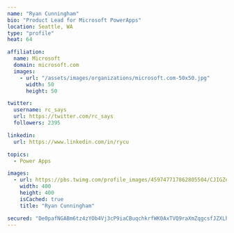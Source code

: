 ```yaml
---
name: "Ryan Cunningham"
bio: "Product Lead for Microsoft PowerApps"
location: Seattle, WA
type: "profile"
heat: 64

affiliation:
  name: Microsoft
  domain: microsoft.com
  images:
    - url: "/assets/images/organizations/microsoft.com-50x50.jpg"
      width: 50
      height: 50

twitter:
  username: rc_says
  url: https://twitter.com/rc_says
  followers: 2395

linkedin:
  url: https://www.linkedin.com/in/rycu

topics:
  - Power Apps

images:
  - url: https://pbs.twimg.com/profile_images/459747717862805504/CJIGZejd_400x400.png
    width: 400
    height: 400
    isCached: true
    title: "Ryan Cunningham"

secured: "De0pafNGABm6tz4zYOb4Vj3cP9iaCBuqchkrfWK0AxTVQ9raXmZqgcsfJZXLhLoXKjb0cXuMBklUHb1uUG0oWU8zGwvzVZvOEMCUpnMj2//wNbQMGUKdXSJMgEExq0J5cwXXZyz7QUUB6RsGdv4mPpjhIl07+zNodEFLooRdRYVX8hziIWsT7nzfsa59wxZ6K2EIzA3dQhIauPm085Qnxi0m6vg/sUcm5pcpn3+kvxdCcq+OyGdt86zLrfViTNGJgxmfmj2t7+WxYImPHl+4XGf+zhW3JdaUNTl2DTM1RUlf9kXnhC4Zfx7MV9CayrkwZDhnI0WVHdO1XHL8oghUxB3KVFtQUDIs03Zk8y6b3MBQtBq4fJEDi9Ap+eR4erocrx/1hfLArFBAVJ+IRSuemRSZ5In51LiN+aIc5A/FEdQ=;69I+jGKHP4dl1JrnnivOxA=="
---
```


